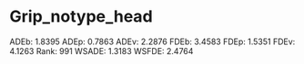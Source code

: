 # Grip_notype_head

ADEb: 1.8395
ADEp: 0.7863
ADEv: 2.2876
FDEb: 3.4583
FDEp: 1.5351
FDEv: 4.1263
Rank: 991
WSADE: 1.3183
WSFDE: 2.4764